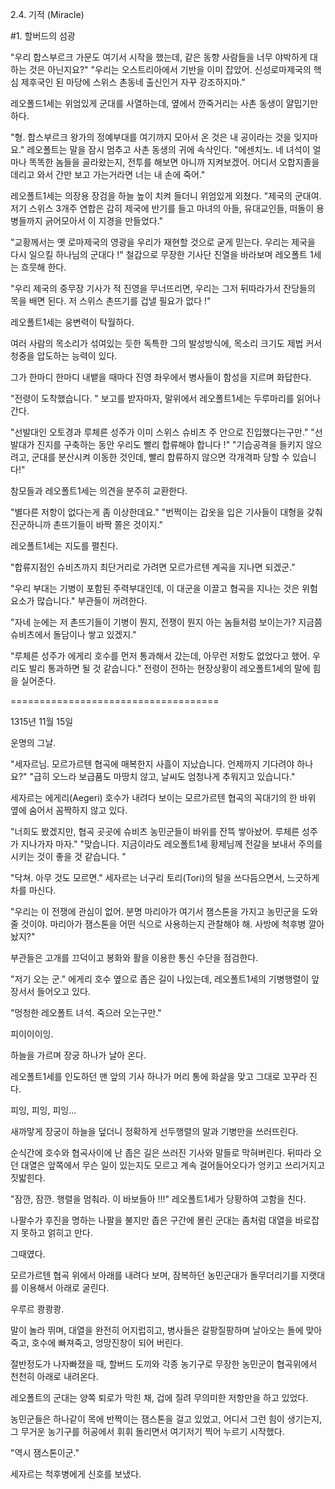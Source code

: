 2.4. 기적 (Miracle)<br>

#1. 할버드의 섬광 <br>

"우리 합스부르크 가문도 여기서 시작을 했는데, 같은 동향 사람들을 너무 야박하게 대하는 것은 아닌지요?"
"우리는 오스트리아에서 기반을 이미 잡았어. 신성로마제국의 핵심 제후국인 된 마당에 스위스 촌동네 출신인거 자꾸 강조하지마."

레오폴드1세는 위엄있게 군대를 사열하는데, 옆에서 깐죽거리는 사촌 동생이 얄밉기만 하다.

"형. 합스부르크 왕가의 정예부대를 여기까지 모아서 온 것은 내 공이라는 것을 잊지마요."
레오폴트는 말을 잠시 멈추고 사촌 동생의 귀에 속삭인다.
"에센치노. 네 녀석이 얼마나 똑똑한 놈들을 골라왔는지, 전투를 해보면 아니까 지켜보겠어. 어디서 오합지졸을 데리고 와서 간만 보고 가는거라면 너는 내 손에 죽어."

레오폴트1세는 의장용 장검을 하늘 높이 치켜 들더니 위엄있게 외쳤다.
"제국의 군대여. 저기 스위스 3개주 연합은 감히 제국에 반기를 들고 마녀의 아들, 유대교인들, 떠돌이 용병들까지 긁어모아서 이 지경을 만들었다."

"교황께서는 옛 로마제국의 영광을 우리가 재현할 것으로 굳게 믿는다. 우리는 제국을 다시 일으킬 하나님의 군대다 !"
철갑으로 무장한 기사단 진열을 바라보며 레오폴트 1세는 흐뭇해 한다.

"우리 제국의 중무장 기사가 적 진영을 무너뜨리면, 우리는 그저 뒤따라가서 잔당들의 목을 배면 된다. 저 스위스 촌뜨기를 겁낼 필요가 없다 !"

레오폴트1세는 웅변력이 탁월하다. 

여러 사람의 목소리가 섞여있는 듯한 독특한 그의 발성방식에, 목소리 크기도 제법 커서 청중을 압도하는 능력이 있다.

그가 한마디 한마디 내뱉을 때마다 진영 좌우에서 병사들이 함성을 지르며 화답한다.

"전령이 도착했습니다. "
보고를 받자마자, 말위에서 레오폴트1세는 두루마리를 읽어나간다.<br>

"선발대인 오토경과 루체른 성주가 이미 스위스 슈비츠 주 안으로 진입했다는구만."
"선발대가 진지를 구축하는 동안 우리도 빨리 합류해야 합니다 !"
"기습공격을 들키지 않으려고, 군대를 분산시켜 이동한 것인데, 빨리 합류하지 않으면 각개격파 당할 수 있습니다!"

참모들과 레오폴트1세는 의견을 분주히 교환한다. 

"별다른 저항이 없다는게 좀 이상한데요."
"번쩍이는 갑옷을 입은 기사들이 대형을 갖춰 진군하니까 촌뜨기들이 바짝 쫄은 것이지."

레오폴트1세는 지도를 펼친다. 

"합류지점인 슈비츠까지 최단거리로 가려면 모르가르텐 계곡을 지나면 되겠군."

"우리 부대는 기병이 포함된 주력부대인데, 이 대군을 이끌고 협곡을 지나는 것은 위험요소가 많습니다."
부관들이 꺼려한다. 

"자네 눈에는 저 촌뜨기들이 기병이 뭔지, 전쟁이 뭔지 아는 놈들처럼 보이는가? 지금쯤 슈비츠에서 돌담이나 쌓고 있겠지."

"루체른 성주가 에게리 호수를 먼저 통과해서 갔는데, 아무런 저항도 없었다고 했어. 우리도 발리 통과하면 될 것 같습니다."
전령이 전하는 현장상황이 레오폴트1세의 말에 힘을 실어준다. 

====================================

1315년 11월 15일 

운명의 그날. 

"세자르님. 모르가르텐 협곡에 매복한지 사흘이 지났습니다. 언제까지 기다려야 하나요?"
"급히 오느라 보급품도 마땅치 않고, 날씨도 엄청나게 추워지고 있습니다."

세자르는 에게리(Aegeri) 호수가 내려다 보이는 모르가르텐 협곡의 꼭대기의 한 바위 옆에 숨어서 꼼짝하지 않고 있다. 

"너희도 봤겠지만, 협곡 곳곳에 슈비츠 농민군들이 바위를 잔뜩 쌓아놨어. 루체른 성주가 지나가자 마자."
"맞습니다. 지금이라도 레오폴트1세 황제님께 전갈을 보내서 주의를 시키는 것이 좋을 것 같습니다. "

"닥쳐. 아무 것도 모르면."
세자르는 너구리 토리(Tori)의 털을 쓰다듬으면서, 느긋하게 차를 마신다. 

"우리는 이 전쟁에 관심이 없어. 분명 마리아가 여기서 잼스톤을 가지고 농민군을 도와줄 것이야. 마리아가 잼스톤을 어떤 식으로 사용하는지 관찰해야 해. 사방에 척후병 깔아놨지?"

부관들은 고개를 끄덕이고 봉화와 활을 이용한 통신 수단을 점검한다. 

"저기 오는 군."
에게리 호수 옆으로 좁은 길이 나있는데, 레오폴트1세의 기병행렬이 앞장서서 들어오고 있다.

"멍청한 레오폴트 녀석. 죽으러 오는구만."

피이이이잉.

하늘을 가르며 장궁 하나가 날아 온다. 

레오폴트1세를 인도하던 맨 앞의 기사 하나가 머리 통에 화살을 맞고 그대로 꼬꾸라 진다. 

피잉, 피잉, 피잉...

새까맣게 장궁이 하늘을 덮더니 정확하게 선두행렬의 말과 기병만을 쓰러뜨린다. 

순식간에 호수와 협곡사이에 난 좁은 길은 쓰러진 기사와 말들로 막혀버린다. 뒤따라 오던 대열은 앞쪽에서 무슨 일이 있는지도 모르고 계속 걸어들어오다가 엉키고 쓰리거지고 짓밟힌다. 

"잠깐, 잠깐. 행렬을 멈춰라. 이 바보들아 !!!"
레오폴트1세가 당황하여 고함을 친다. 

나팔수가 후진을 명하는 나팔을 불지만 좁은 구간에 몰린 군대는 좀처럼 대열을 바로잡지 못하고 얽히고 만다. 

그때였다. 

모르가르텐 협곡 위에서 아래를 내려다 보며, 잠복하던 농민군대가 돌무더리기를 지랫대를 이용해서 아래로 굴린다. 

우루르 쾅쾅쾅. 

말이 놀라 뛰며, 대열을 완전히 어지럽히고, 병사들은 갈팡질팡하며 날아오는 돌에 맞아죽고, 호수에 빠져죽고, 엉망진창이 되어 버린다. 

절반정도가 나자빠졌을 때, 할버드 도끼와 각종 농기구로 무장한 농민군이 협곡위에서 천천히 아래로 내려온다. 

레오폴트의 군대는 양쪽 퇴로가 막힌 채, 겁에 질려 무의미한 저항만을 하고 있었다. 

농민군들은 하나같이 목에 반짝이는 잼스톤을 걸고 있었고, 어디서 그런 힘이 생기는지, 그 무거운 농기구를 허공에서 휘휘 돌리면서 여기저기 찍어 누르기 시작했다. 

"역시 잼스톤이군."

세자르는 척후병에게 신호를 보냈다. 
